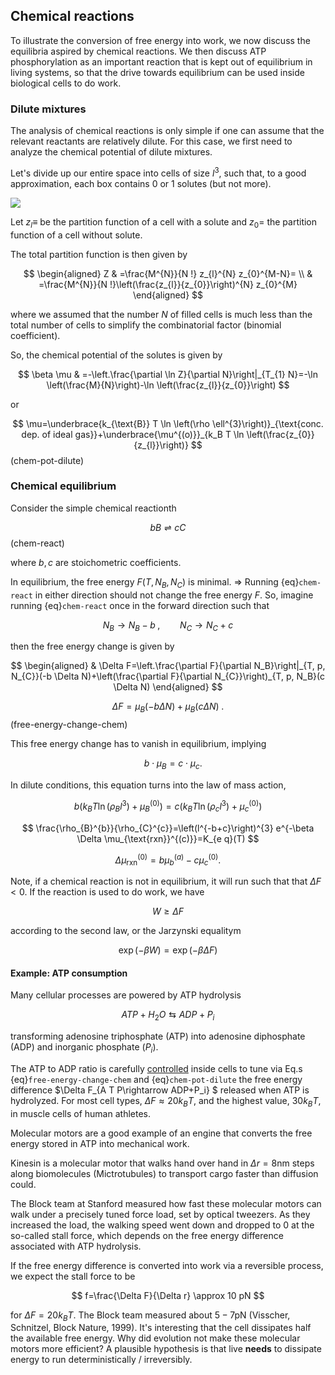 ## Chemical reactions

To illustrate the conversion of free energy into work, we now discuss the equilibria aspired by chemical reactions. We then discuss ATP phosphorylation as an important reaction that is kept out of equilibrium in living systems, so that the drive towards equilibrium can be used inside biological cells to do work. 

### Dilute mixtures

The analysis of chemical reactions is only simple if one can assume that the relevant reactants are relatively dilute. For this case, we first need to analyze the chemical potential of dilute mixtures.

Let's divide up our entire space into cells of size $l^3$, such that, to a good approximation, each box contains 0 or $1$ solutes (but not more).

![](https://cdn.mathpix.com/cropped/2024_02_13_49b9f01954f567005214g-03.jpg?height=870&width=1807&top_left_y=4&top_left_x=304)

Let $z_{l} \equiv$ be the partition function of a cell with a solute and $z_{0}=$ the partition function of a cell without solute.

The total partition function is then given by

$$
\begin{aligned}
Z & =\frac{M^{N}}{N !} z_{l}^{N} z_{0}^{M-N}= \\
& =\frac{M^{N}}{N !}\left(\frac{z_{l}}{z_{0}}\right)^{N} z_{0}^{M} 
\end{aligned}
$$

where we assumed that the number $N$ of filled cells is much less than the total number of cells to simplify the combinatorial factor (binomial coefficient).

So, the chemical potential of the solutes is given by

$$
\beta \mu & =-\left.\frac{\partial \ln Z}{\partial N}\right|_{T_{1} N}=-\ln \left(\frac{M}{N}\right)-\ln \left(\frac{z_{l}}{z_{0}}\right)
$$

or

$$
\mu=\underbrace{k_{\text{B}} T \ln \left(\rho \ell^{3}\right)}_{\text{conc. dep. of ideal gas}}+\underbrace{\mu^{(o)}}_{k_B T  \ln \left(\frac{z_{0}}{z_{l}}\right)}
$$ (chem-pot-dilute)




### Chemical equilibrium

Consider the simple chemical reactionth

$$
b B \rightleftharpoons c C
$$ (chem-react)

where $b, c$ are stoichometric coefficients.

In equilibrium, the free energy $F\left(T, N_{B}, N_{C}\right)$ is minimal. $\Rightarrow$ Running {eq}`chem-react` in either direction should not change
the free energy $F$. So, imagine running {eq}`chem-react` once in the forward direction such that

$$
N_{B} \rightarrow N_{B}-b  \;,\qquad N_{C} \rightarrow N_{C}+c 
$$

then the free energy change is given by

$$
\begin{aligned}
& \Delta F=\left.\frac{\partial F}{\partial N_B}\right|_{T, p, N_{C}}(-b \Delta N)+\left(\frac{\partial F}{\partial N_{C}}\right)_{T, p, N_B}(c \Delta N)
\end{aligned}
$$

$$
\Delta F=\mu_{B}(-b \Delta N)+\mu_{B}(c \Delta N)\;.
$$ (free-energy-change-chem)

This free energy change has to vanish in equilibrium, implying 

$$
 \quad b \cdot \mu_{B}=c \cdot \mu_{c} .
$$

In dilute conditions, this equation turns into the law of mass action,

$$
b\left(k_{B} T \ln\left(\rho_{B} l^{3}\right)+\mu_{B}^{(0)}\right)=c\left(k_{B} T  \ln \left(\rho_{c} l^{3}\right)+\mu_{c}^{(0)}\right) 
$$

$$
\frac{\rho_{B}^{b}}{\rho_{C}^{c}}=\left(l^{-b+c}\right)^{3} e^{-\beta \Delta \mu_{\text{rxn}}^{(c)}}=K_{e q}(T) 
$$

$$
\Delta \mu_{\text{rxn}}^{(0)}=b \mu_{b}^{(a)}-c \mu_{c}^{(0)} .
$$



Note, if a chemical reaction is not in equilibrium, it will run such that that $\Delta F <0$. If the reaction is
used to do work, we have

$$
W \geqslant \Delta F
$$

according to the second law, or the Jarzynski equalitym

$$
\exp(-\beta W) = \exp(-\beta \Delta F)
$$


#### Example: ATP consumption

Many cellular processes are powered by ATP hydrolysis

$$
A T P + H_2 O\leftrightarrows A D P+P_i
$$ 

transforming adenosine triphosphate (ATP) into adenosine diphosphate (ADP) and inorganic phosphate ($P_i$).

The ATP to ADP ratio is carefully [controlled](https://book.bionumbers.org/how-much-energy-is-released-in-atp-hydrolysis/) inside cells to tune via Eq.s {eq}`free-energy-change-chem` and {eq}`chem-pot-dilute` the free energy difference $\Delta F_{A T P\rightarrow ADP+P_i} $ released when ATP is hydrolyzed. For most cell types, $\Delta F\approx 20k_B T$, and the highest value, $30 k_BT$, in muscle cells of human athletes. 



Molecular motors are a good example of 
an engine that converts the free energy stored in ATP into mechanical work. 


Kinesin is a molecular motor that walks hand over hand in $\Delta r= 8$nm steps along biomolecules (Mictrotubules) to transport cargo faster than diffusion could.

The Block team at Stanford measured how fast these molecular motors can walk under a precisely tuned force load, set by optical tweezers. As they increased the load, the walking speed went down and dropped to 0 at the so-called stall force, which depends on the free energy difference associated with ATP hydrolysis. 

If the free energy difference is converted into work via a reversible process, we expect the stall force to be 

$$
f=\frac{\Delta F}{\Delta r} \approx 10 pN
$$

for $\Delta F=20 k_BT$. The Block team measured about $5-7$pN (Visscher, Schnitzel, Block Nature, 1999). It's interesting that the cell dissipates half the available free energy. Why did evolution not make these molecular motors more efficient? A plausible hypothesis is that live **needs** to dissipate energy to run deterministically / irreversibly.




